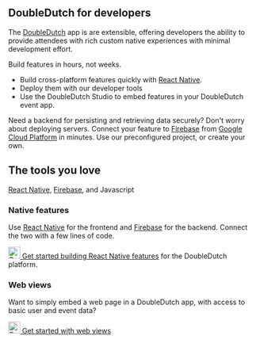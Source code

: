 ## DoubleDutch for developers

The [DoubleDutch](https://doubledutch.me) app is are extensible, offering developers the ability to provide attendees
with rich custom native experiences with minimal development effort.

Build features in hours, not weeks.

- Build cross-platform features quickly with [React Native](https://facebook.github.io/react-native/).
- Deploy them with our developer tools
- Use the DoubleDutch Studio to embed features in your DoubleDutch event app.

Need a backend for persisting and retrieving data securely?  Don't worry about deploying servers. Connect your feature to [Firebase](https://firebase.google.com/) from [Google Cloud Platform](https://cloud.google.com/) in minutes. Use our preconfigured project, or create your own.

## The tools you love

[React Native](https://facebook.github.io/react-native/), [Firebase](https://firebase.google.com/), and Javascript

### Native features

Use [React Native](https://facebook.github.io/react-native/) for the frontend and [Firebase](https://firebase.google.com/) for the backend. Connect the two with a few lines of code.

[<img src="https://facebook.github.io/react-native/img/favicon.png" height="24" width="24" alt="React Native" /> Get started building React Native features](./rn/index.md) for the DoubleDutch platform.

### Web views

Want to simply embed a web page in a DoubleDutch app, with access to basic user and event data?

[<img src="https://akamud.gallerycdn.vsassets.io/extensions/akamud/vscode-javascript-snippet-pack/0.1.5/1474455379569/Microsoft.VisualStudio.Services.Icons.Small" height="24" width="24" alt="React Native" /> Get started with web views](./webview/index.md)
